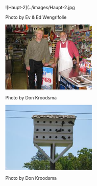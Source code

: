 ![Haupt-2](../images/Haupt-2.jpg

Photo by Ev & Ed Wengrifolie

![Haupt-2](../images/Haupt-2.jpg)

Photo by Don Kroodsma

![Haupt-3](../images/Haupt-3.jpg)

Photo by Don Kroodsma
